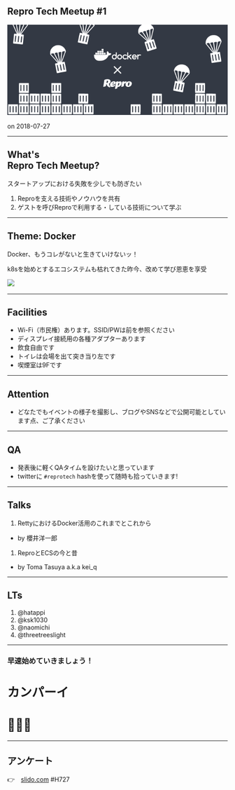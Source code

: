 ## Repro Tech Meetup #1

![](/meetups/1/images/repro-tech-meetup-banner.png)

on 2018-07-27

---

## What's<br>Repro Tech Meetup?

スタートアップにおける失敗を少しでも防ぎたい

1. Reproを支える技術やノウハウを共有
1. ゲストを呼びReproで利用する・している技術について学ぶ

---

## Theme: Docker

Docker、もうコレがないと生きていけないッ！

k8sを始めとするエコシステムも枯れてきた昨今、改めて学び恩恵を享受

![](https://2.bp.blogspot.com/-dL8n9ma5CGU/WerLBbkTiAI/AAAAAAABHsU/Nj7Jj4GGSkA_ypaTCYG_BvJSsxiaYW9OACLcBGAs/s800/pose_inoru_man.png)

---

## Facilities

- Wi-Fi（市民権）あります。SSID/PWは前を参照ください
- ディスプレイ接続用の各種アダプターあります
- 飲食自由です
- トイレは会場を出て突き当り左です
- 喫煙室は9Fです

---

## Attention

- どなたでもイベントの様子を撮影し、ブログやSNSなどで公開可能としています点、ご了承ください

---

## QA

- 発表後に軽くQAタイムを設けたいと思っています
- twitterに `#reprotech` hashを使って随時も拾っていきます!

---

## Talks

1. RettyにおけるDocker活用のこれまでとこれから
  - by 櫻井洋一郎
1. ReproとECSの今と昔
  - by Toma Tasuya a.k.a kei_q

---

## LTs

1. @hatappi
1. @ksk1030
1. @naomichi
1. @threetreeslight

---

### 早速始めていきましょう！

# カンパーイ

# 🍻🍻🍻

---

## アンケート

👉　[slido.com](https://app2.sli.do/event/cht5bwpt/questions) #H727

